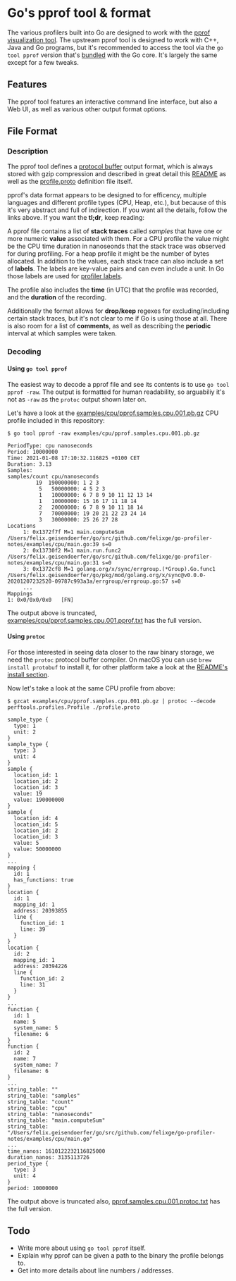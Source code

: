 # Go's pprof tool & format

The various profilers built into Go are designed to work with the [pprof visualization tool](https://github.com/google/pprof). The upstream pprof tool is designed to work with C++, Java and Go programs, but it's recommended to access the tool via the `go tool pprof` version that's [bundled](https://github.com/golang/go/tree/master/src/cmd/pprof) with the Go core. It's largely the same except for a few tweaks.

## Features

The pprof tool features an interactive command line interface, but also a Web UI, as well as various other output format options.

## File Format

### Description

The pprof tool defines a [protocol buffer](https://developers.google.com/protocol-buffers) output format, which is always stored with gzip compression and described in great detail this [README](https://github.com/google/pprof/blob/master/proto/README.md) as well as the [profile.proto](https://github.com/google/pprof/blob/master/proto/profile.proto) definition file itself.

pprof's data format appears to be designed to for efficency, multiple languages and different profile types (CPU, Heap, etc.), but because of this it's very abstract and full of indirection. If you want all the details, follow the links above. If you want the **tl;dr**, keep reading:

A pprof file contains a list of **stack traces** called *samples* that have one or more numeric **value** associated with them. For a CPU profile the value might be the CPU time duration in nanoseonds that the stack trace was observed for during profiling. For a heap profile it might be the number of bytes allocated. In addition to the values, each stack trace can also include a set of **labels**. The labels are key-value pairs and can even include a unit. In Go those labels are used for [profiler labels](https://rakyll.org/profiler-labels/).

The profile also includes the **time** (in UTC) that the profile was recorded, and the **duration** of the recording.

Additionally the format allows for **drop/keep** regexes for excluding/including certain stack traces, but it's not clear to me if Go is using those at all. There is also room for a list of **comments**, as well as describing the **periodic** interval at which samples were taken.

### Decoding

#### Using `go tool pprof`

The easiest way to decode a pprof file and see its contents is to use  `go tool pprof -raw`. The output is formatted for human readability, so arguabiliy it's not as  `-raw` as the `protoc` output shown later on.

Let's have a look at the [examples/cpu/pprof.samples.cpu.001.pb.gz](./examples/cpu/pprof.samples.cpu.001.pb.gz) CPU profile included in this repository:

```
$ go tool pprof -raw examples/cpu/pprof.samples.cpu.001.pb.gz

PeriodType: cpu nanoseconds
Period: 10000000
Time: 2021-01-08 17:10:32.116825 +0100 CET
Duration: 3.13
Samples:
samples/count cpu/nanoseconds
         19  190000000: 1 2 3
          5   50000000: 4 5 2 3
          1   10000000: 6 7 8 9 10 11 12 13 14
          1   10000000: 15 16 17 11 18 14
          2   20000000: 6 7 8 9 10 11 18 14
          7   70000000: 19 20 21 22 23 24 14
          3   30000000: 25 26 27 28
Locations
     1: 0x1372f7f M=1 main.computeSum /Users/felix.geisendoerfer/go/src/github.com/felixge/go-profiler-notes/examples/cpu/main.go:39 s=0
     2: 0x13730f2 M=1 main.run.func2 /Users/felix.geisendoerfer/go/src/github.com/felixge/go-profiler-notes/examples/cpu/main.go:31 s=0
     3: 0x1372cf8 M=1 golang.org/x/sync/errgroup.(*Group).Go.func1 /Users/felix.geisendoerfer/go/pkg/mod/golang.org/x/sync@v0.0.0-20201207232520-09787c993a3a/errgroup/errgroup.go:57 s=0
     ...
Mappings
1: 0x0/0x0/0x0   [FN]
```

The output above is truncated, [examples/cpu/pprof.samples.cpu.001.pprof.txt](./examples/cpu/pprof.samples.cpu.001.pprof.txt) has the full version.

#### Using `protoc`

For those interested in seeing data closer to the raw binary storage, we need the `protoc` protocol buffer compiler. On macOS you can use `brew install protobuf` to install it, for other platform take a look at the [README's install section](https://github.com/protocolbuffers/protobuf#protocol-compiler-installation).

Now let's take a look at the same CPU profile from above:

```
$ gzcat examples/cpu/pprof.samples.cpu.001.pb.gz | protoc --decode perftools.profiles.Profile ./profile.proto

sample_type {
  type: 1
  unit: 2
}
sample_type {
  type: 3
  unit: 4
}
sample {
  location_id: 1
  location_id: 2
  location_id: 3
  value: 19
  value: 190000000
}
sample {
  location_id: 4
  location_id: 5
  location_id: 2
  location_id: 3
  value: 5
  value: 50000000
}
...
mapping {
  id: 1
  has_functions: true
}
location {
  id: 1
  mapping_id: 1
  address: 20393855
  line {
    function_id: 1
    line: 39
  }
}
location {
  id: 2
  mapping_id: 1
  address: 20394226
  line {
    function_id: 2
    line: 31
  }
}
...
function {
  id: 1
  name: 5
  system_name: 5
  filename: 6
}
function {
  id: 2
  name: 7
  system_name: 7
  filename: 6
}
...
string_table: ""
string_table: "samples"
string_table: "count"
string_table: "cpu"
string_table: "nanoseconds"
string_table: "main.computeSum"
string_table: "/Users/felix.geisendoerfer/go/src/github.com/felixge/go-profiler-notes/examples/cpu/main.go"
...
time_nanos: 1610122232116825000
duration_nanos: 3135113726
period_type {
  type: 3
  unit: 4
}
period: 10000000
```

The output above is truncated also, [pprof.samples.cpu.001.protoc.txt](./examples/cpu/pprof.samples.cpu.001.protoc.txt) has the full version.

## Todo

- Write more about using `go tool pprof` itself.
- Explain why pprof can be given a path to the binary the profile belongs to.
- Get into more details about line numbers / addresses.